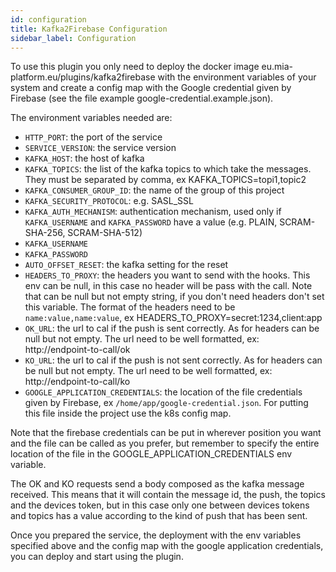 ```yaml
---
id: configuration
title: Kafka2Firebase Configuration
sidebar_label: Configuration
---
```


<!--
WARNING: this file was automatically generated by Mia-Platform Doc Aggregator.
DO NOT MODIFY IT BY HAND.
Instead, modify the source file and run the aggregator to regenerate this file.
-->

To use this plugin you only need to deploy the docker image eu.mia-platform.eu/plugins/kafka2firebase with the environment 
variables of your system and create a config map with the Google credential given by Firebase (see the file example 
google-credential.example.json).

The environment variables needed are:

* `HTTP_PORT`: the port of the service
* `SERVICE_VERSION`: the service version
* `KAFKA_HOST`: the host of kafka
* `KAFKA_TOPICS`: the list of the kafka topics to which take the messages. They must be separated by comma, ex KAFKA_TOPICS=topi1,topic2
* `KAFKA_CONSUMER_GROUP_ID`: the name of the group of this project
* `KAFKA_SECURITY_PROTOCOL`: e.g. SASL_SSL
* `KAFKA_AUTH_MECHANISM`: authentication mechanism, used only if `KAFKA_USERNAME` and `KAFKA_PASSWORD` have a value (e.g. PLAIN, SCRAM-SHA-256, SCRAM-SHA-512)
* `KAFKA_USERNAME`
* `KAFKA_PASSWORD`
* `AUTO_OFFSET_RESET`: the kafka setting for the reset
* `HEADERS_TO_PROXY`: the headers you want to send with the hooks. This env can be null, in this case no header will
be pass with the call. Note that can be null but not empty string, if you don't need headers don't set this variable.
The format of the headers need to be `name:value,name:value`, ex HEADERS_TO_PROXY=secret:1234,client:app
* `OK_URL`: the url to cal if the push is sent correctly. As for headers can be null but not empty. The url need 
to be well formatted, ex: http://endpoint-to-call/ok
* `KO_URL`: the url to cal if the push is not sent correctly. As for headers can be null but not empty. The url need 
to be well formatted, ex: http://endpoint-to-call/ko
* `GOOGLE_APPLICATION_CREDENTIALS`: the location of the file credentials given by Firebase, ex `/home/app/google-credential.json`.
For putting this file inside the project use the k8s config map.

Note that the firebase credentials can be put in wherever position you want and the file can be called as you prefer,
but remember to specify the entire location of the file in the GOOGLE_APPLICATION_CREDENTIALS env variable.

The OK and KO requests send a body composed as the kafka message received. This means that it will contain the message id, 
the push, the topics and the devices token, but in this case only one between devices tokens and topics has a value according
to the kind of push that has been sent. 

Once you prepared the service, the deployment with the env variables specified above and the config map with the google 
application credentials, you can deploy and start using the plugin.
